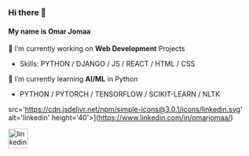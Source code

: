 ### Hi there 👋

#### My name is Omar Jomaa

🔭 I’m currently working on **Web Development** Projects 
- Skills: PYTHON / DJANGO / JS / REACT / HTML / CSS

🌱 I’m currently learning **AI/ML** in Python
- PYTHON / PYTORCH / TENSORFLOW / SCIKIT-LEARN / NLTK

src='https://cdn.jsdelivr.net/npm/simple-icons@3.0.1/icons/linkedin.svg' alt='linkedin' height='40'>](https://www.linkedin.com/in/omarjomaa/)  

[<img src='https://cdn.jsdelivr.net/npm/simple-icons@3.0.1/icons/linkedin.svg' alt='linkedin' height='40'>](https://www.linkedin.com/in/omarjomaa/)  
